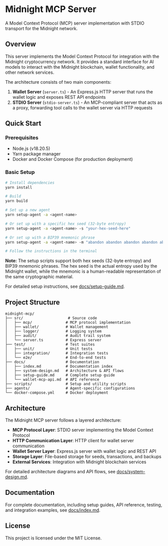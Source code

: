 # Midnight MCP Server

A Model Context Protocol (MCP) server implementation with STDIO transport for the Midnight network.

## Overview

This server implements the Model Context Protocol for integration with the Midnight cryptocurrency network. It provides a standard interface for AI models to interact with the Midnight blockchain, wallet functionality, and other network services.

The architecture consists of two main components:
1. **Wallet Server** (`server.ts`) - An Express.js HTTP server that runs the wallet logic and exposes REST API endpoints
2. **STDIO Server** (`stdio-server.ts`) - An MCP-compliant server that acts as a proxy, forwarding tool calls to the wallet server via HTTP requests

## Quick Start

### Prerequisites

- Node.js (v18.20.5)
- Yarn package manager
- Docker and Docker Compose (for production deployment)

### Basic Setup

```bash
# Install dependencies
yarn install

# Build
yarn build

# Set up a new agent
yarn setup-agent -a <agent-name>

# Or set up with a specific hex seed (32-byte entropy)
yarn setup-agent -a <agent-name> -s "your-hex-seed-here"

# Or set up with a BIP39 mnemonic phrase
yarn setup-agent -a <agent-name> -m "abandon abandon abandon abandon abandon abandon abandon abandon abandon abandon abandon about"

# Follow the instructions in the terminal
```

**Note:** The setup scripts support both hex seeds (32-byte entropy) and BIP39 mnemonic phrases. The hex seed is the actual entropy used by the Midnight wallet, while the mnemonic is a human-readable representation of the same cryptographic material.

For detailed setup instructions, see [docs/setup-guide.md](docs/setup-guide.md).

## Project Structure

```
midnight-mcp/
├── src/                    # Source code
│   ├── mcp/               # MCP protocol implementation
│   ├── wallet/            # Wallet management
│   ├── logger/            # Logging system
│   ├── audit/             # Audit trail system
│   └── server.ts          # Express server
├── test/                  # Test suites
│   ├── unit/              # Unit tests
│   ├── integration/       # Integration tests
│   └── e2e/               # End-to-end tests
├── docs/                  # Documentation
│   ├── index.md           # Documentation index
│   ├── system-design.md   # Architecture & API flows
│   ├── setup-guide.md     # Complete setup guide
│   └── wallet-mcp-api.md  # API reference
├── scripts/               # Setup and utility scripts
├── agents/                # Agent-specific configurations
└── docker-compose.yml     # Docker deployment
```

## Architecture

The Midnight MCP server follows a layered architecture:

- **MCP Protocol Layer**: STDIO server implementing the Model Context Protocol
- **HTTP Communication Layer**: HTTP client for wallet server communication
- **Wallet Server Layer**: Express.js server with wallet logic and REST API
- **Storage Layer**: File-based storage for seeds, transactions, and backups
- **External Services**: Integration with Midnight blockchain services

For detailed architecture diagrams and API flows, see [docs/system-design.md](docs/system-design.md).

## Documentation

For complete documentation, including setup guides, API reference, testing, and integration examples, see [docs/index.md](docs/index.md).

## License

This project is licensed under the MIT License.
